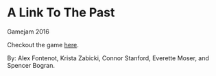 # A Link To The Past
Gamejam 2016

Checkout the game [here].

By: Alex Fontenot, Krista Zabicki, Connor Stanford, Everette Moser, and Spencer Bogran.


[here]: <https://evenam.github.io/ALinkToThePast/>
